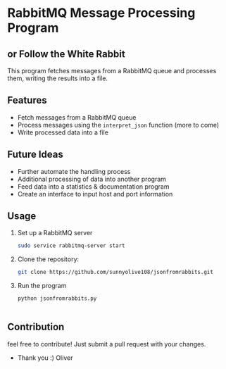 # RabbitMQ Message Processing Program
## or Follow the White Rabbit

This program fetches messages from a RabbitMQ queue and processes them, writing the results into a file.

## Features

- Fetch messages from a RabbitMQ queue
- Process messages using the `interpret_json` function (more to come)
- Write processed data into a file

## Future Ideas

- Further automate the handling process
- Additional processing of data into another program
- Feed data into a statistics & documentation program
- Create an interface to input host and port information

## Usage

1. Set up a RabbitMQ server
   ```bash
   sudo service rabbitmq-server start
2. Clone the repository:

   ```bash
   git clone https://github.com/sunnyolive108/jsonfromrabbits.git
3. Run the program
   ```bash
   python jsonfromrabbits.py
      
## Contribution
   feel free to contribute! Just submit a pull request with your changes.
- Thank you :) Oliver
